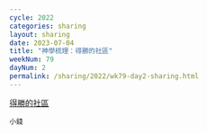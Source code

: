 ```yaml
---
cycle: 2022
categories: sharing
layout: sharing
date: 2023-07-04
title: "神學梳理：得勝的社區"
weekNum: 79
dayNum: 2
permalink: /sharing/2022/wk79-day2-sharing.html
---
```

[得勝的社區](https://eccseattle.github.io/media/sharing/2022/wk079/2023-07-04-bin.m4a)

`小錢`
